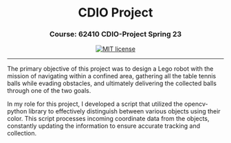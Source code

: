 <h1 align="center">CDIO Project</h1>
<h3 align="center">Course: 62410 CDIO-Project Spring 23</h3>  

<div align="center">
  
[![MIT license](https://img.shields.io/badge/License-MIT-blue.svg)](https://raw.githubusercontent.com/Fido2603/WatchDog/master/LICENSE)
</div>

---

The primary objective of this project was to design a Lego robot with the mission of navigating within a confined area, gathering all the table tennis balls while evading obstacles, and ultimately delivering the collected balls through one of the two goals.

In my role for this project, I developed a script that utilized the opencv-python library to effectively distinguish between various objects using their color. This script processes incoming coordinate data from the objects, constantly updating the information to ensure accurate tracking and collection.
